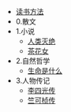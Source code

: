 - [读书方法](docs/reading/README.md)
- 0.散文 
- 1.小说
  - [人类灭绝](docs/reading/1_小说/人类灭绝.md)
  - [茶花女](docs/reading/1_小说/茶花女.md)
- 2.自然哲学
  - [生命是什么](docs/reading/2_自然哲学/生命是什么.md)
- 3.人物传记
  - [李四光传](docs/reading/3_人物传记/李四光传.md)
  - [竺可桢传](docs/reading/3_人物传记/竺可桢传.md)


